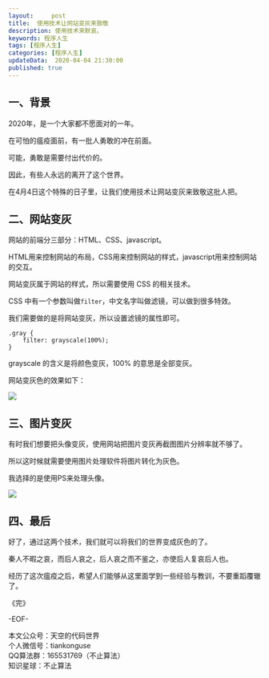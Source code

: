 ```yaml
---   
layout:     post  
title:  使用技术让网站变灰来致敬  
description: 使用技术来默哀。  
keywords: 程序人生  
tags: [程序人生]    
categories: [程序人生]  
updateData:  2020-04-04 21:30:00  
published: true 
---  
```



## 一、背景  


2020年，是一个大家都不愿面对的一年。  


在可怕的瘟疫面前，有一批人勇敢的冲在前面。  


可能，勇敢是需要付出代价的。  


因此，有些人永远的离开了这个世界。  


在4月4日这个特殊的日子里，让我们使用技术让网站变灰来致敬这批人把。  



## 二、网站变灰  


网站的前端分三部分：HTML、CSS、javascript。  


HTML用来控制网站的布局，CSS用来控制网站的样式，javascript用来控制网站的交互。  


网站变灰属于网站的样式，所以需要使用 CSS 的相关技术。  



CSS 中有一个参数叫做`filter`，中文名字叫做滤镜，可以做到很多特效。  


我们需要做的是将网站变灰，所以设置滤镜的属性即可。  


```
.gray {
    filter: grayscale(100%);
}
```


grayscale 的含义是将颜色变灰，100% 的意思是全部变灰。  


网站变灰色的效果如下：  


![](//res2020.tiankonguse.com/images/2020/04/04/002.png)  



## 三、图片变灰  


有时我们想要把头像变灰，使用网站把图片变灰再截图图片分辨率就不够了。  


所以这时候就需要使用图片处理软件将图片转化为灰色。  


我选择的是使用PS来处理头像。  



![](//res2020.tiankonguse.com/images/2020/04/04/001.png)  



## 四、最后  


好了，通过这两个技术，我们就可以将我们的世界变成灰色的了。  


秦人不暇之哀，而后人哀之，后人哀之而不鉴之，亦使后人复哀后人也。  


经历了这次瘟疫之后，希望人们能够从这里面学到一些经验与教训，不要重蹈覆辙了。  



《完》


-EOF-  



本文公众号：天空的代码世界  
个人微信号：tiankonguse  
QQ算法群：165531769（不止算法）  
知识星球：不止算法  

